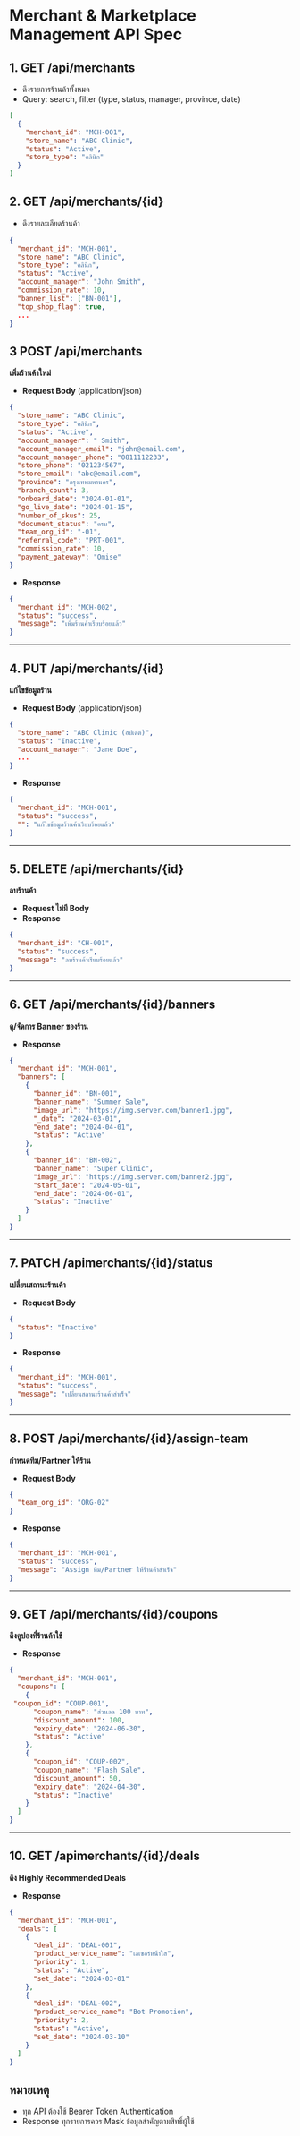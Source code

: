 # Merchant & Marketplace Management API Spec

## 1. GET /api/merchants
- ดึงรายการร้านค้าทั้งหมด
- Query: search, filter (type, status, manager, province, date)
```json
[
  {
    "merchant_id": "MCH-001",
    "store_name": "ABC Clinic",
    "status": "Active",
    "store_type": "คลินิก"
  }
]
```

## 2. GET /api/merchants/{id}
- ดึงรายละเอียดร้านค้า
```json
{
  "merchant_id": "MCH-001",
  "store_name": "ABC Clinic",
  "store_type": "คลินิก",
  "status": "Active",
  "account_manager": "John Smith",
  "commission_rate": 10,
  "banner_list": ["BN-001"],
  "top_shop_flag": true,
  ...
}
```

## **3 POST /api/merchants**
**เพิ่มร้านค้าใหม่**

- **Request Body** (application/json)
```json
{
  "store_name": "ABC Clinic",
  "store_type": "คลินิก",
  "status": "Active",
  "account_manager": " Smith",
  "account_manager_email": "john@email.com",
  "account_manager_phone": "0811112233",
  "store_phone": "021234567",
  "store_email": "abc@email.com",
  "province": "กรุงเทพมหานคร",
  "branch_count": 3,
  "onboard_date": "2024-01-01",
  "go_live_date": "2024-01-15",
  "number_of_skus": 25,
  "document_status": "ครบ",
  "team_org_id": "-01",
  "referral_code": "PRT-001",
  "commission_rate": 10,
  "payment_gateway": "Omise"
}
```
- **Response**
```json
{
  "merchant_id": "MCH-002",
  "status": "success",
  "message": "เพิ่มร้านค้าเรียบร้อยแล้ว"
}
```

---

## **4. PUT /api/merchants/{id}**
**แก้ไขข้อมูลร้าน**

- **Request Body** (application/json)
```json
{
  "store_name": "ABC Clinic (อัปเดต)",
  "status": "Inactive",
  "account_manager": "Jane Doe",
  ...
}
```
- **Response**
```json
{
  "merchant_id": "MCH-001",
  "status": "success",
  "": "แก้ไขข้อมูลร้านค้าเรียบร้อยแล้ว"
}
```

---

## **5. DELETE /api/merchants/{id}**
**ลบร้านค้า**

- **Request ไม่มี Body**
- **Response**
```json
{
  "merchant_id": "CH-001",
  "status": "success",
  "message": "ลบร้านค้าเรียบร้อยแล้ว"
}
```

---

## **6. GET /api/merchants/{id}/banners**
**ดู/จัดการ Banner ของร้าน**

- **Response**
```json
{
  "merchant_id": "MCH-001",
  "banners": [
    {
      "banner_id": "BN-001",
      "banner_name": "Summer Sale",
      "image_url": "https://img.server.com/banner1.jpg",
      "_date": "2024-03-01",
      "end_date": "2024-04-01",
      "status": "Active"
    },
    {
      "banner_id": "BN-002",
      "banner_name": "Super Clinic",
      "image_url": "https://img.server.com/banner2.jpg",
      "start_date": "2024-05-01",
      "end_date": "2024-06-01",
      "status": "Inactive"
    }
  ]
}
```

---

## **7. PATCH /apimerchants/{id}/status**
**เปลี่ยนสถานะร้านค้า**

- **Request Body**
```json
{
  "status": "Inactive"
}
```
- **Response**
```json
{
  "merchant_id": "MCH-001",
  "status": "success",
  "message": "เปลี่ยนสถานะร้านค้าสำเร็จ"
}
```

---

## **8. POST /api/merchants/{id}/assign-team**
**กำหนดทีม/Partner ให้ร้าน**

- **Request Body**
```json
{
  "team_org_id": "ORG-02"
}
```
- **Response**
```json
{
  "merchant_id": "MCH-001",
  "status": "success",
  "message": "Assign ทีม/Partner ให้ร้านค้าสำเร็จ"
}
```

---

## **9. GET /api/merchants/{id}/coupons**
**ดึงคูปองที่ร้านค้าใช้**

- **Response**
```json
{
  "merchant_id": "MCH-001",
  "coupons": [
    {
 "coupon_id": "COUP-001",
      "coupon_name": "ส่วนลด 100 บาท",
      "discount_amount": 100,
      "expiry_date": "2024-06-30",
      "status": "Active"
    },
    {
      "coupon_id": "COUP-002",
      "coupon_name": "Flash Sale",
      "discount_amount": 50,
      "expiry_date": "2024-04-30",
      "status": "Inactive"
    }
  ]
}
```

---

## **10. GET /apimerchants/{id}/deals**
**ดึง Highly Recommended Deals**

- **Response**
```json
{
  "merchant_id": "MCH-001",
  "deals": [
    {
      "deal_id": "DEAL-001",
      "product_service_name": "เลเซอร์หน้าใส",
      "priority": 1,
      "status": "Active",
      "set_date": "2024-03-01"
    },
    {
      "deal_id": "DEAL-002",
      "product_service_name": "Bot Promotion",
      "priority": 2,
      "status": "Active",
      "set_date": "2024-03-10"
    }
  ]
}
```

## หมายเหตุ
- ทุก API ต้องใช้ Bearer Token Authentication
- Response ทุกรายการควร Mask ข้อมูลสำคัญตามสิทธิ์ผู้ใช้
